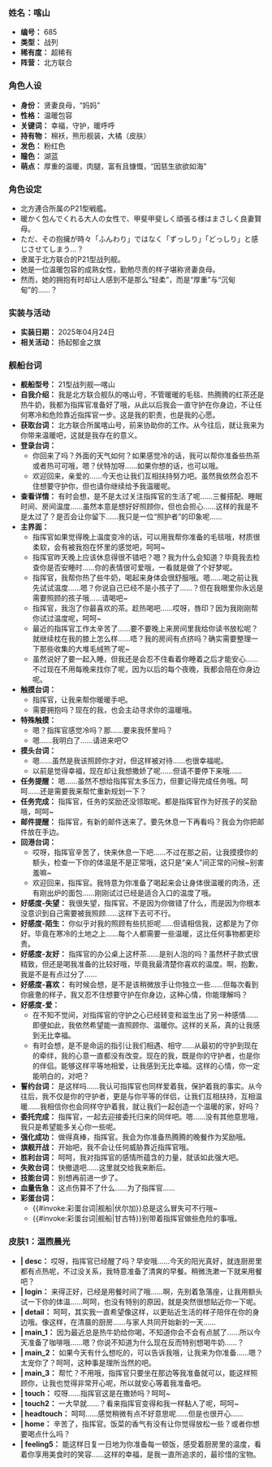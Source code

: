 ### 姓名：喀山
* **编号：** 685
* **类型：** 战列
* **稀有度：** 超稀有
* **阵营：** 北方联合


### 角色人设
* **身份：** 贤妻良母，“妈妈”
* **性格：** 温暖包容
* **关键词：** 幸福，守护，暖呼呼
* **持有物：** 棉袄，熊形舰装，大橘（皮肤）
* **发色：** 粉红色
* **瞳色：** 湖蓝
* **萌点：** 厚重的温暖，肉腿，富有且慷慨，“因慈生欲欲如海”


### 角色设定
* 北方連合所属のP21型戦艦。
* 暖かく包んでくれる大人の女性で、甲斐甲斐しく頑張る様はまさしく良妻賢母。
* ただ、その抱擁が時々「ふんわり」ではなく「ずっしり」「どっしり」と感じさせてしまう…？
* 隶属于北方联合的P21型战列舰。
* 她是一位温暖包容的成熟女性，勤勉尽责的样子堪称贤妻良母。
* 然而，她的拥抱有时却让人感到不是那么“轻柔”，而是“厚重”与“沉甸甸”的……？


### 实装与活动
* **实装日期：** 2025年04月24日
* **相关活动：** 扬起郁金之旗


### 舰船台词
* **舰船型号：** 21型战列舰—喀山
* **自我介绍：** 我是北方联合舰队的喀山号，不管暖暖的毛毯、热腾腾的红茶还是热牛奶，我都为指挥官准备好了哦，从此以后我会一直守护在你身边，不让任何寒冷和危险靠近指挥官一步。这是我的职责，也是我的心愿。
* **获取台词：** 北方联合所属喀山号，前来协助你的工作。从今往后，就让我来为你带来温暖吧，这就是我存在的意义。
* **登录台词：**
  * 你回来了吗？外面的天气如何？如果感觉冷的话，我可以帮你准备些热茶或者热可可哦，嗯？伏特加呀……如果你想的话，也可以哦。
  * 欢迎回来，亲爱的……今天也让我们互相扶持努力吧。虽然我依然会忍不住想要守护你，但也请你继续给予我温暖呢。
* **查看详情：** 有时会想，是不是太过关注指挥官的生活了呢……三餐搭配、睡眠时间、房间温度……虽然本意是想好好照顾你，但也会担心……这样的我是不是太过了？是否会让你留下……我只是一位“照护者”的印象呢……
* **主界面：**
  * 指挥官如果觉得晚上温度变冷的话，可以用我帮你准备的毛毯哦，材质很柔软，会有被我抱在怀里的感觉吧，呵呵~
  * 指挥官昨天晚上应该休息得很不错吧？嗯？我为什么会知道？毕竟我去检查你是否安睡时……你的表情很可爱哦，一看就是做了个好梦呢。
  * 指挥官，我帮你热了些牛奶，喝起来身体会很舒服哦。嗯……喝之前让我先试试温度……嗯？你说自己已经不是小孩子了……？但在我眼里你永远是需要照顾的孩子哦……请喝吧~
  * 指挥官，我泡了你最喜欢的茶。趁热喝吧……哎呀，唇印？因为我刚刚帮你试过温度呢，呵呵~
  * 最近的指挥官工作太辛苦了……要不要晚上来房间里我给你读书放松呢？就继续枕在我的膝上怎么样……唔？我的房间有点挤吗？确实需要整理一下那些收集的大堆毛绒熊了呢~
  * 虽然说好了要一起入睡，但我还是会忍不住看着你睡着之后才能安心……不过现在不用每晚来找你了呢，因为以后的每个夜晚，我都会陪在你身边呢。
* **触摸台词：**
  * 指挥官，让我来帮你暖暖手吧。
  * 需要拥抱吗？现在的我，也会主动寻求你的温暖哦。
* **特殊触摸：**
  * 嗯？指挥官感觉冷吗？那……要来我怀里吗？
  * 嗯……我明白了……请进来吧♡
* **摸头台词：**
  * 嗯……虽然是我该照顾你才对，但这样被对待……也很幸福呢。
  * 以前是觉得幸福，现在却让我想撒娇了呢……但请不要停下来哦……
* **任务提醒：** 嗯……虽然不想给指挥官太多压力，但要记得完成任务哦。呵呵……还是需要我来帮忙重新规划一下？
* **任务完成：** 指挥官，任务的奖励还没领取呢。都是指挥官作为好孩子的奖励哦，呵呵~
* **邮件提醒：** 指挥官，有新的邮件送来了。要先休息一下再看吗？我会为你把邮件放在手边。
* **回港台词：**
  * 哎呀，指挥官辛苦了，快来休息一下吧……不过在那之前，让我摸摸你的额头，检查一下你的体温是不是正常哦，这只是“亲人”间正常的问候~别害羞嘛~
  * 欢迎回来，指挥官。我特意为你准备了喝起来会让身体很温暖的肉汤，还有刚出炉的面包……刚刚试过已经是适合入口的温度了哦。
* **好感度-失望：** 我很失望，指挥官。不是因为你做错了什么，而是因为你根本没意识到自己需要被我照顾……这样下去可不行。
* **好感度-陌生：** 你似乎对我的照顾有些抗拒呢……但请相信我，这都是为了你好。毕竟在寒冷的土地之上……每个人都需要一些温暖，这比任何事物都更珍贵。
* **好感度-友好：** 指挥官的办公桌上这杯茶……是别人泡的吗？虽然杯子款式很精致，但还是喝我准备的比较好哦，毕竟我最清楚你喜欢的温度。啊，抱歉，我是不是有点过分了……
* **好感度-喜欢：** 有时候会想，是不是该稍微放手让你独立一些……但每次看到你疲惫的样子，我又忍不住想要守护在你身边，这种心情，你能理解吗？
* **好感度-爱：**
  * 在不知不觉间，对指挥官的守护之心已经转变和滋生出了另一种感情……即便如此，我依然希望能一直照顾你、温暖你。这样的关系，真的让我感到无比幸福。
  * 有时会想，是不是命运的指引让我们相遇、相守……从最初的守护到现在的牵绊，我的心意一直都没有改变。现在的我，既是你的守护者，也是你的伴侣。能够这样平等地相爱，让我感到无比幸福。这样的心情，你一定能明白的，对吧？
* **誓约台词：** 是这样吗……我认可指挥官也同样爱着我，保护着我的事实。从今往后，我不仅是你的守护者，更是与你平等的伴侣，让我们互相扶持，互相温暖……我相信你也会同样守护着我，就让我们一起创造一个温暖的家，好吗？
* **委托完成：** 指挥官，一起去迎接委托归来的同伴吧。嗯……没有其他意思哦，我只是希望能多关心你一些呢。
* **强化成功：** 做得真棒，指挥官。我会为你准备热腾腾的晚餐作为奖励哦。
* **旗舰开战：** 开始吧，我不会让任何威胁靠近指挥官哦。
* **胜利台词：** 呵呵，我对指挥官的感情所蕴含的力量，就该如此强大吧。
* **失败台词：** 快撤退吧……这里就交给我来断后。
* **技能台词：** 别想再前进一步了。
* **血量告急：** 这点伤算不了什么……为了指挥官……
* **彩蛋台词：**
  * {{#invoke:彩蛋台词|舰船|伏尔加}}总是这么冒失可不行哦~
  * {{#invoke:彩蛋台词|舰船|甘古特}}别带着指挥官做些危险的事哦。


### 皮肤1：温煦晨光
* **| desc：** 哎呀，指挥官已经醒了吗？早安哦……今天的阳光真好，就连厨房里都有点热呢，不过没关系，我特意准备了清爽的早餐。稍微洗漱一下就来用餐吧？
* **| login：** 来得正好，已经是用餐时间了哦……啊，先别着急落座，让我用额头试一下你的体温……呵呵，也没有特别的原因，就是突然很想贴近你一下呢。
* **| detail：** 呵呵，其实我一直希望像这样，以更贴近生活的样子陪伴在你的身边哦。像这样，在清晨的厨房……与家人共同开始新的一天……
* **| main_1：** 因为最近总是热牛奶给你喝，不知道你会不会有点腻了……所以今天准备了咖啡哦……嗯？你说不知道为什么现在反而特别想喝牛奶……？
* **| main_2：** 如果今天有什么想吃的，可以告诉我哦，让我来为你准备……嗯？太宠你了？呵呵，这种事是理所当然的吧。
* **| main_3：** 帮忙？不用哦，指挥官只要坐在那边等我准备就可以，能这样照顾你，让我也觉得非常开心呢，所以就安心等着我准备吧。
* **| touch：** 哎呀……指挥官这是在撒娇吗？呵呵~
* **| touch2：** 一大早就……？看来指挥官变得和我一样黏人了呢，呵呵~
* **| headtouch：** 呵呵……感觉稍微有点不好意思呢……但是也很开心……
* **| home：** 辛苦了，指挥官。饭菜的香气有没有让你觉得放松一些？或者你想要喝点什么吗？
* **| feeling5：** 能这样日复一日地为你准备每一顿饭，感受着厨房里的温度，看着你享用美食时的笑容……这样的幸福，是我一直所追求的，最珍惜的宝物。
